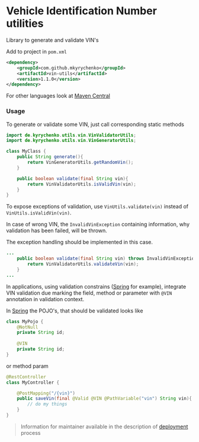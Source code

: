 # Vehicle Identification Number utilities

Library to generate and validate VIN's

Add to project in `pom.xml`
```xml
<dependency>
    <groupId>com.github.mkyrychenko</groupId>
    <artifactId>vin-utils</artifactId>
    <version>1.1.0</version>
</dependency>
```

For other languages look at [Maven Central](https://search.maven.org/beta/artifact/com.github.mkyrychenko/vin-utils/1.1.0/jar)

### Usage

To generate or validate some VIN, just call corresponding static methods
```java
import de.kyrychenko.utils.vin.VinValidatorUtils;
import de.kyrychenko.utils.vin.VinGeneratorUtils;

class MyClass {
    public String generate(){
        return VinGeneratorUtils.getRandomVin();
    }

    public boolean validate(final String vin){
        return VinValidatorUtils.isValidVin(vin);
    }
}
```

To expose exceptions of validation, use `VinUtils.validate(vin)` 
instead of `VinUtils.isValidVin(vin)`.

In case of wrong VIN, the `InvalidVinException` containing information,
why validation has been failed, will be thrown.

The exception handling should be implemented in this case.
```java
...
    public boolean validate(final String vin) throws InvalidVinException {
        return VinValidatorUtils.validateVin(vin);
    }
...
```

In applications, using validation constrains 
([Spring](https://spring.io/) for example), integrate VIN validation
due marking the field, method or parameter with `@VIN` annotation
in validation context.

In [Spring](https://spring.io/) the POJO's, that should be validated looks like
```java
class MyPojo {
    @NotNull
    private String id;
    
    @VIN
    private String id;
}
```

or method param
```java
@RestController
class MyController {

    @PostMapping("/{vin}")
    public saveVin(final @Valid @VIN @PathVariable("vin") String vin){
        // do my things
    }
}
```

> Information for maintainer available in the description of [deployment](deployment.md) process